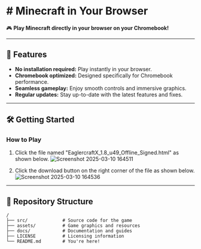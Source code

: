 # # Minecraft in Your Browser

🎮 **Play Minecraft directly in your browser on your Chromebook!**

---

## 🚀 Features
- **No installation required:** Play instantly in your browser.
- **Chromebook optimized:** Designed specifically for Chromebook performance.
- **Seamless gameplay:** Enjoy smooth controls and immersive graphics.
- **Regular updates:** Stay up-to-date with the latest features and fixes.

---

## 🛠️ Getting Started
### How to Play
1. Click the file named "EaglercraftX_1.8_u49_Offline_Signed.html" as shown below.
   ![Screenshot 2025-03-10 164511](https://github.com/user-attachments/assets/f37267cb-8c7c-45e5-9ac0-057effa33a41)
   
3. Click the download button on the right corner of the file as shown below.
   ![Screenshot 2025-03-10 164536](https://github.com/user-attachments/assets/6aaefcb9-b615-4b67-85f5-c7cb5bff6b5e)

---

## 📂 Repository Structure
```plaintext
/
├── src/             # Source code for the game
├── assets/          # Game graphics and resources
├── docs/            # Documentation and guides
├── LICENSE          # Licensing information
└── README.md        # You're here!
